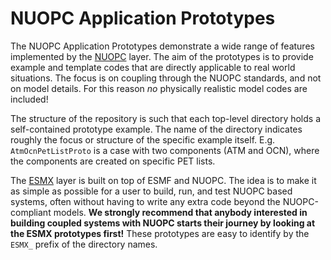 # NUOPC Application Prototypes

The NUOPC Application Prototypes demonstrate a wide range of features implemented by the [NUOPC](https://github.com/esmf-org/esmf/tree/develop/src/addon/NUOPC) layer. The aim of the prototypes is to provide example and template codes that are directly applicable to real world situations. The focus is on coupling through the NUOPC standards, and not on model details. For this reason *no* physically realistic model codes are included!

The structure of the repository is such that each top-level directory holds a self-contained prototype example. The name of the directory indicates roughly the focus or structure of the specific example itself. E.g. `AtmOcnPetListProto` is a case with two components (ATM and OCN), where the components are created on specific PET lists.

The [ESMX](https://github.com/esmf-org/esmf/tree/develop/src/addon/ESMX) layer is built on top of ESMF and NUOPC. The idea is to make it as simple as possible for a user to build, run, and test NUOPC based systems, often without having to write any extra code beyond the NUOPC-compliant models. **We strongly recommend that anybody interested in building coupled systems with NUOPC starts their journey by looking at the ESMX prototypes first!** These prototypes are easy to identify by the `ESMX_` prefix of the directory names.
